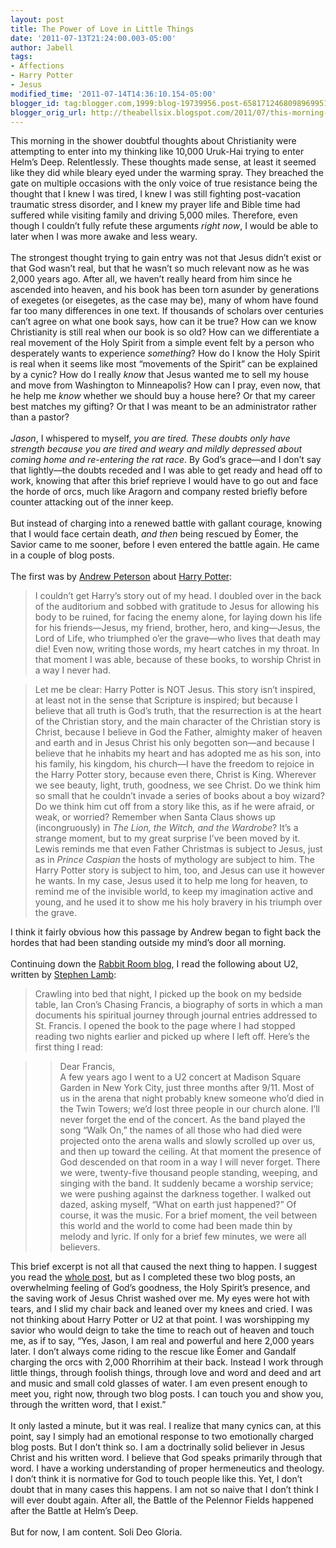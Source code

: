 ```yaml
---
layout: post
title: The Power of Love in Little Things
date: '2011-07-13T21:24:00.003-05:00'
author: Jabell
tags:
- Affections
- Harry Potter
- Jesus
modified_time: '2011-07-14T14:36:10.154-05:00'
blogger_id: tag:blogger.com,1999:blog-19739956.post-6581712468098969951
blogger_orig_url: http://theabellsix.blogspot.com/2011/07/this-morning-in-shower-doubtful.html
---
```


This morning in the shower doubtful thoughts about Christianity were attempting to enter into my thinking like 10,000 Uruk-Hai trying to enter Helm’s Deep. Relentlessly. These thoughts made sense, at least it seemed like they did while bleary eyed under the warming spray. They breached the gate on multiple occasions with the only voice of true resistance being the thought that I knew I was tired, I knew I was still fighting post-vacation traumatic stress disorder, and I knew my prayer life and Bible time had suffered while visiting family and driving 5,000 miles. Therefore, even though I couldn’t fully refute these arguments <i>right now</i>, I would be able to later when I was more awake and less weary.<br /><br />The strongest thought trying to gain entry was not that Jesus didn’t exist or that God wasn’t real, but that he wasn’t so much relevant now as he was 2,000 years ago. After all, we haven’t really heard from him since he ascended into heaven, and his book has been torn asunder by generations of exegetes (or eisegetes, as the case may be), many of whom have found far too many differences in one text. If thousands of scholars over centuries can’t agree on what one book says, how can it be true? How can we know Christianity is still real when our book is so old? How can we differentiate a real movement of the Holy Spirit from a simple event felt by a person who desperately wants to experience <i>something</i>? How do I know the Holy Spirit is real when it seems like most “movements of the Spirit” can be explained by a cynic? How do I really <i>know</i> that Jesus wanted me to sell my house and move from Washington to Minneapolis? How can I pray, even now, that he help me <i>know</i> whether we should buy a house here? Or that my career best matches my gifting? Or that I was meant to be an administrator rather than a pastor?<br /><br /><i>Jason</i>, I whispered to myself, <i>you are tired. These doubts only have strength because you are tired and weary and mildly depressed about coming home and re-entering the rat race</i>. By God’s grace—and I don’t say that lightly—the doubts receded and I was able to get ready and head off to work, knowing that after this brief reprieve I would have to go out and face the horde of orcs, much like Aragorn and company rested briefly before counter attacking out of the inner keep.<br /><br />But instead of charging into a renewed battle with gallant courage, knowing that I would face certain death, <i>and then</i> being rescued by Éomer, the Savior came to me sooner, before I even entered the battle again. He came in a couple of blog posts.<br /><br />The first was by <a href="http://andrew-peterson.com/">Andrew Peterson</a> about <a href="http://www.rabbitroom.com/2011/07/harry-potter-jesus-and-me/">Harry Potter</a>:<br /><blockquote>I couldn’t get Harry’s story out of my head. I doubled over in the back of the auditorium and sobbed with gratitude to Jesus for allowing his body to be ruined, for facing the enemy alone, for laying down his life for his friends—Jesus, my friend, brother, hero, and king—Jesus, the Lord of Life, who triumphed o’er the grave—who lives that death may die! Even now, writing those words, my heart catches in my throat. In that moment I was able, because of these books, to worship Christ in a way I never had.</blockquote><blockquote>Let me be clear: Harry Potter is NOT Jesus. This story isn’t inspired, at least not in the sense that Scripture is inspired; but because I believe that all truth is God’s truth, that the resurrection is at the heart of the Christian story, and the main character of the Christian story is Christ, because I believe in God the Father, almighty maker of heaven and earth and in Jesus Christ his only begotten son—and because I believe that he inhabits my heart and has adopted me as his son, into his family, his kingdom, his church—I have the freedom to rejoice in the Harry Potter story, because even there, Christ is King. Wherever we see beauty, light, truth, goodness, we see Christ. Do we think him so small that he couldn’t invade a series of books about a boy wizard? Do we think him cut off from a story like this, as if he were afraid, or weak, or worried? Remember when Santa Claus shows up (incongruously) in <i>The Lion, the Witch, and the Wardrobe</i>? It’s a strange moment, but to my great surprise I’ve been moved by it. Lewis reminds me that even Father Christmas is subject to Jesus, just as in <i>Prince Caspian</i> the hosts of mythology are subject to him. The Harry Potter story is subject to him, too, and Jesus can use it however he wants. In my case, Jesus used it to help me long for heaven, to remind me of the invisible world, to keep my imagination active and young, and he used it to show me his holy bravery in his triumph over the grave.</blockquote>I think it fairly obvious how this passage by Andrew began to fight back the hordes that had been standing outside my mind’s door all morning.<br /><br />Continuing down the <a href="http://www.rabbitroom.com/">Rabbit Room blog</a>, I read the following about U2, written by <a href="http://www.rabbitroom.com/2011/07/walk-on-the-witness-of-u2/">Stephen Lamb</a>:<br /><blockquote>Crawling into bed that night, I picked up the book on my bedside table, Ian Cron’s Chasing Francis, a biography of sorts in which a man documents his spiritual journey through journal entries addressed to St. Francis. I opened the book to the page where I had stopped reading two nights earlier and picked up where I left off. Here’s the first thing I read:</blockquote><blockquote><blockquote>Dear Francis, <br />A few years ago I went to a U2 concert at Madison Square Garden in New York City, just three months after 9/11. Most of us in the arena that night probably knew someone who’d died in the Twin Towers; we’d lost three people in our church alone. I’ll never forget the end of the concert. As the band played the song “Walk On,” the names of all those who had died were projected onto the arena walls and slowly scrolled up over us, and then up toward the ceiling. At that moment the presence of God descended on that room in a way I will never forget. There we were, twenty-five thousand people standing, weeping, and singing with the band. It suddenly became a worship service; we were pushing against the darkness together. I walked out dazed, asking myself, “What on earth just happened?” Of course, it was the music. For a brief moment, the veil between this world and the world to come had been made thin by melody and lyric. If only for a brief few minutes, we were all believers.</blockquote></blockquote>This brief excerpt is not all that caused the next thing to happen. I suggest you read the <a href="http://www.rabbitroom.com/2011/07/walk-on-the-witness-of-u2/">whole post</a>, but as I completed these two blog posts, an overwhelming feeling of God’s goodness, the Holy Spirit’s presence, and the saving work of Jesus Christ washed over me. My eyes were hot with tears, and I slid my chair back and leaned over my knees and cried. I was not thinking about Harry Potter or U2 at that point. I was worshipping my savior who would deign to take the time to reach out of heaven and touch me, as if to say, “Yes, Jason, I am real and powerful and here 2,000 years later. I don’t always come riding to the rescue like Éomer and Gandalf charging the orcs with 2,000 Rhorrihim at their back. Instead I work through little things, through foolish things, through love and word and deed and art and music and small cold glasses of water. I am even present enough to meet you, right now, through two blog posts. I can touch you and show you, through the written word, that I exist.”<br /><br />It only lasted a minute, but it was real. I realize that many cynics can, at this point, say I simply had an emotional response to two emotionally charged blog posts. But I don’t think so. I am a doctrinally solid believer in Jesus Christ and his written word. I believe that God speaks primarily through that word. I have a working understanding of proper hermeneutics and theology. I don’t think it is normative for God to touch people like this. Yet, I don’t doubt that in many cases this happens. I am not so naive that I don’t think I will ever doubt again. After all, the Battle of the Pelennor Fields happened after the Battle at Helm’s Deep.<br /><br />But for now, I am content. Soli Deo Gloria.